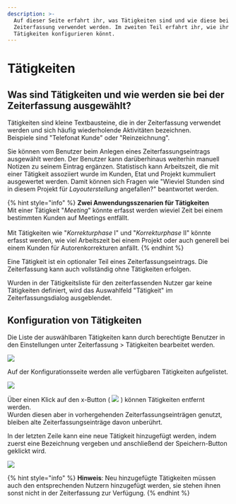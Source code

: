 ```yaml
---
description: >-
  Auf dieser Seite erfahrt ihr, was Tätigkeiten sind und wie diese bei der
  Zeiterfassung verwendet werden. Im zweiten Teil erfahrt ihr, wie ihr die
  Tätigkeiten konfigurieren könnt.
---
```


# Tätigkeiten

## Was sind Tätigkeiten und wie werden sie bei der Zeiterfassung ausgewählt?

Tätigkeiten sind kleine Textbausteine, die in der Zeiterfassung verwendet werden und sich häufig wiederholende Aktivitäten bezeichnen. \
Beispiele sind "Telefonat Kunde" oder "Reinzeichnung".&#x20;

Sie können vom  Benutzer beim Anlegen eines Zeiterfassungseintrags  ausgewählt werden. Der Benutzer kann darüberhinaus weiterhin manuell Notizen zu seinem Eintrag ergänzen. Statistisch kann Arbeitszeit, die mit einer  Tätigkeit assoziiert wurde im Kunden, Etat und Projekt kummuliert ausgewertet werden. Damit können sich Fragen wie "Wieviel Stunden sind in diesem Projekt für _Layouterstellung_ angefallen?" beantwortet werden.

{% hint style="info" %}
**Zwei Anwendungsszenarien für Tätigkeiten**\
Mit einer Tätigkeit "_Meeting_" könnte erfasst werden wieviel Zeit bei einem bestimmten Kunden auf Meetings entfällt.\
\
Mit Tätigkeiten wie "_Korrekturphase_ I" und "_Korrekturphase_ II" könnte erfasst werden, wie viel Arbeitszeit bei einem Projekt oder auch generell bei einem Kunden für Autorenkorrekturen anfällt.
{% endhint %}

Eine Tätigkeit ist ein optionaler Teil eines Zeiterfassungseintrags. Die Zeiterfassung kann auch vollständig ohne Tätigkeiten erfolgen.&#x20;

Wurden in der Tätigkeitsliste für den zeiterfassenden Nutzer gar keine Tätigkeiten definiert, wird das Auswahlfeld "Tätigkeit" im Zeiterfassungsdialog ausgeblendet.

## Konfiguration von Tätigkeiten

Die Liste der auswählbaren Tätigkeiten kann durch berechtigte Benutzer in den Einstellungen unter Zeiterfassung > Tätigkeiten bearbeitet werden. &#x20;

![](../../.gitbook/assets/bildschirmfoto-2019-11-25-um-09.58.14.png)

Auf der Konfigurationsseite werden alle verfügbaren Tätigkeiten aufgelistet.\
&#x20;

![](../../.gitbook/assets/bildschirmfoto-2019-11-25-um-10.19.46.png)

Über einen Klick auf den x-Button ( ![](../../.gitbook/assets/bildschirmfoto-2019-11-25-um-10.23.24.png) ) können Tätigkeiten entfernt werden. \
Wurden diesen aber in vorhergehenden Zeiterfassungseinträgen genutzt, bleiben alte Zeiterfassungseinträge davon unberührt.&#x20;

In der letzten Zeile kann eine neue Tätigkeit hinzugefügt werden, indem zuerst eine Bezeichnung vergeben und anschließend der Speichern-Button geklickt wird.\
&#x20;

![](../../.gitbook/assets/bildschirmfoto-2019-11-25-um-10.23.32.png)

{% hint style="info" %}
**Hinweis**: Neu hinzugefügte Tätigkeiten müssen auch den entsprechenden Nutzern hinzugefügt werden, sie stehen ihnen sonst nicht in der Zeiterfassung zur Verfügung.
{% endhint %}

